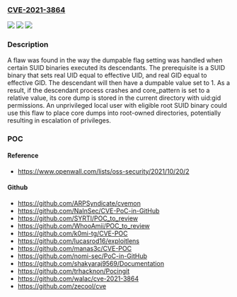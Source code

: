 ### [CVE-2021-3864](https://cve.mitre.org/cgi-bin/cvename.cgi?name=CVE-2021-3864)
![](https://img.shields.io/static/v1?label=Product&message=kernel&color=blue)
![](https://img.shields.io/static/v1?label=Version&message=%3D%20Not%20Known%20&color=brighgreen)
![](https://img.shields.io/static/v1?label=Vulnerability&message=CWE-284%20-%20Improper%20Access%20Control&color=brighgreen)

### Description

A flaw was found in the way the dumpable flag setting was handled when certain SUID binaries executed its descendants. The prerequisite is a SUID binary that sets real UID equal to effective UID, and real GID equal to effective GID. The descendant will then have a dumpable value set to 1. As a result, if the descendant process crashes and core_pattern is set to a relative value, its core dump is stored in the current directory with uid:gid permissions. An unprivileged local user with eligible root SUID binary could use this flaw to place core dumps into root-owned directories, potentially resulting in escalation of privileges.

### POC

#### Reference
- https://www.openwall.com/lists/oss-security/2021/10/20/2

#### Github
- https://github.com/ARPSyndicate/cvemon
- https://github.com/NaInSec/CVE-PoC-in-GitHub
- https://github.com/SYRTI/POC_to_review
- https://github.com/WhooAmii/POC_to_review
- https://github.com/k0mi-tg/CVE-POC
- https://github.com/lucasrod16/exploitlens
- https://github.com/manas3c/CVE-POC
- https://github.com/nomi-sec/PoC-in-GitHub
- https://github.com/shakyaraj9569/Documentation
- https://github.com/trhacknon/Pocingit
- https://github.com/walac/cve-2021-3864
- https://github.com/zecool/cve


